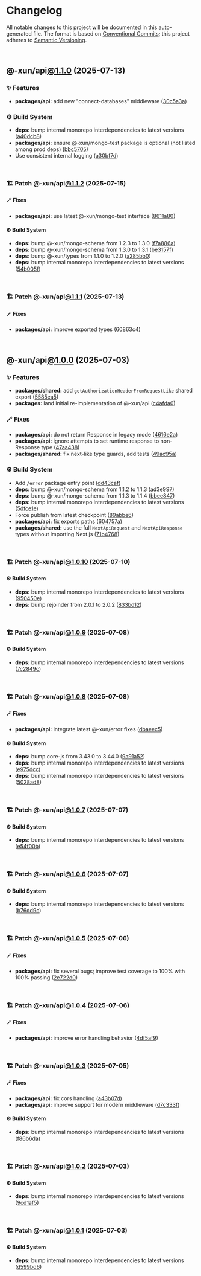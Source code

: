 # Changelog

All notable changes to this project will be documented in this auto-generated
file. The format is based on [Conventional Commits][1];
this project adheres to [Semantic Versioning][2].

<br />

## @-xun/api[@1.1.0][3] (2025-07-13)

### ✨ Features

- **packages/api:** add new "connect-databases" middleware ([30c5a3a][4])

### ⚙️ Build System

- **deps:** bump internal monorepo interdependencies to latest versions ([a40dcb8][5])
- **packages/api:** ensure @-xun/mongo-test package is optional (not listed among prod deps) ([bbc5705][6])
- Use consistent internal logging ([a30bf7d][7])

<br />

### 🏗️ Patch @-xun/api[@1.1.2][8] (2025-07-15)

#### 🪄 Fixes

- **packages/api:** use latest @-xun/mongo-test interface ([8611a80][9])

#### ⚙️ Build System

- **deps:** bump @-xun/mongo-schema from 1.2.3 to 1.3.0 ([f7a886a][10])
- **deps:** bump @-xun/mongo-schema from 1.3.0 to 1.3.1 ([be3157f][11])
- **deps:** bump @-xun/types from 1.1.0 to 1.2.0 ([a285bb0][12])
- **deps:** bump internal monorepo interdependencies to latest versions ([54b005f][13])

<br />

### 🏗️ Patch @-xun/api[@1.1.1][14] (2025-07-13)

#### 🪄 Fixes

- **packages/api:** improve exported types ([60863c4][15])

<br />

## @-xun/api[@1.0.0][16] (2025-07-03)

### ✨ Features

- **packages/shared:** add `getAuthorizationHeaderFromRequestLike` shared export ([5585ea5][17])
- **packages:** land initial re-implementation of @-xun/api ([c4afda0][18])

### 🪄 Fixes

- **packages/api:** do not return Response in legacy mode ([4616e2a][19])
- **packages/api:** ignore attempts to set runtime response to non-Response type ([47aa438][20])
- **packages/shared:** fix next-like type guards, add tests ([49ac95a][21])

### ⚙️ Build System

- Add `/error` package entry point ([dd43caf][22])
- **deps:** bump @-xun/mongo-schema from 1.1.2 to 1.1.3 ([ad3e997][23])
- **deps:** bump @-xun/mongo-schema from 1.1.3 to 1.1.4 ([bbee847][24])
- **deps:** bump internal monorepo interdependencies to latest versions ([5dfce1e][25])
- Force publish from latest checkpoint ([89abbe6][26])
- **packages/api:** fix exports paths ([604757a][27])
- **packages/shared:** use the full `NextApiRequest` and `NextApiResponse` types without importing Next.js ([71b4768][28])

<br />

### 🏗️ Patch @-xun/api[@1.0.10][29] (2025-07-10)

#### ⚙️ Build System

- **deps:** bump internal monorepo interdependencies to latest versions ([950450e][30])
- **deps:** bump rejoinder from 2.0.1 to 2.0.2 ([833bd12][31])

<br />

### 🏗️ Patch @-xun/api[@1.0.9][32] (2025-07-08)

#### ⚙️ Build System

- **deps:** bump internal monorepo interdependencies to latest versions ([7c2849c][33])

<br />

### 🏗️ Patch @-xun/api[@1.0.8][34] (2025-07-08)

#### 🪄 Fixes

- **packages/api:** integrate latest @-xun/error fixes ([dbaeec5][35])

#### ⚙️ Build System

- **deps:** bump core-js from 3.43.0 to 3.44.0 ([9a91a52][36])
- **deps:** bump internal monorepo interdependencies to latest versions ([e975dcc][37])
- **deps:** bump internal monorepo interdependencies to latest versions ([5028ad8][38])

<br />

### 🏗️ Patch @-xun/api[@1.0.7][39] (2025-07-07)

#### ⚙️ Build System

- **deps:** bump internal monorepo interdependencies to latest versions ([e54f00b][40])

<br />

### 🏗️ Patch @-xun/api[@1.0.6][41] (2025-07-07)

#### ⚙️ Build System

- **deps:** bump internal monorepo interdependencies to latest versions ([b76dd9c][42])

<br />

### 🏗️ Patch @-xun/api[@1.0.5][43] (2025-07-06)

#### 🪄 Fixes

- **packages/api:** fix several bugs; improve test coverage to 100% with 100% passing ([2e722d0][44])

<br />

### 🏗️ Patch @-xun/api[@1.0.4][45] (2025-07-06)

#### 🪄 Fixes

- **packages/api:** improve error handling behavior ([4df5af9][46])

<br />

### 🏗️ Patch @-xun/api[@1.0.3][47] (2025-07-05)

#### 🪄 Fixes

- **packages/api:** fix cors handling ([a43b07d][48])
- **packages/api:** improve support for modern middleware ([d7c333f][49])

#### ⚙️ Build System

- **deps:** bump internal monorepo interdependencies to latest versions ([f86b6da][50])

<br />

### 🏗️ Patch @-xun/api[@1.0.2][51] (2025-07-03)

#### ⚙️ Build System

- **deps:** bump internal monorepo interdependencies to latest versions ([9cd1af5][52])

<br />

### 🏗️ Patch @-xun/api[@1.0.1][53] (2025-07-03)

#### ⚙️ Build System

- **deps:** bump internal monorepo interdependencies to latest versions ([d599bd6][54])

[1]: https://conventionalcommits.org
[2]: https://semver.org
[3]: https://github.com/Xunnamius/api-utils/compare/@-xun/api@1.0.10...@-xun/api@1.1.0
[4]: https://github.com/Xunnamius/api-utils/commit/30c5a3a3a39a239c61fa2d5f9cd0bc2c557b6947
[5]: https://github.com/Xunnamius/api-utils/commit/a40dcb825b413a4e7d9f24803444c83e1cd1d414
[6]: https://github.com/Xunnamius/api-utils/commit/bbc570546e732b6e12cd0906bc615889abeee25d
[7]: https://github.com/Xunnamius/api-utils/commit/a30bf7d131fc211e9d0e8df82d859ef09d7a4489
[8]: https://github.com/Xunnamius/api-utils/compare/@-xun/api@1.1.1...@-xun/api@1.1.2
[9]: https://github.com/Xunnamius/api-utils/commit/8611a80c32c84d869e6f8afad74bcf763a5b7d3b
[10]: https://github.com/Xunnamius/api-utils/commit/f7a886abc80a98664e5c982bfc103f65aa35b07a
[11]: https://github.com/Xunnamius/api-utils/commit/be3157f4b648eef20b64c8557ee7b2f51fd250c0
[12]: https://github.com/Xunnamius/api-utils/commit/a285bb039f172d64b39a4d987887d245f6dfb68b
[13]: https://github.com/Xunnamius/api-utils/commit/54b005f0e00ebd5fc9d1e96f3f7c4006cd11edd4
[14]: https://github.com/Xunnamius/api-utils/compare/@-xun/api@1.1.0...@-xun/api@1.1.1
[15]: https://github.com/Xunnamius/api-utils/commit/60863c4db4ba817b2926c481da6a42f07a7c9992
[16]: https://github.com/Xunnamius/api-utils/compare/@-xun/api@0.0.0-init...@-xun/api@1.0.0
[17]: https://github.com/Xunnamius/api-utils/commit/5585ea57aa67c979523ec530243ab41d89ed5961
[18]: https://github.com/Xunnamius/api-utils/commit/c4afda0d61461e2b8dbcd661149b30468970d4eb
[19]: https://github.com/Xunnamius/api-utils/commit/4616e2ae80d6d3bce050b940e4676a500ab6af1b
[20]: https://github.com/Xunnamius/api-utils/commit/47aa438b6e2fa7eafca197bd09da4c9971b3c552
[21]: https://github.com/Xunnamius/api-utils/commit/49ac95a31e0bee5f9dee84ee70041edf855c2277
[22]: https://github.com/Xunnamius/api-utils/commit/dd43caf0e5d04049aa699f225be601c9952cb596
[23]: https://github.com/Xunnamius/api-utils/commit/ad3e99709163d81914d87de39a452ddad00e77b9
[24]: https://github.com/Xunnamius/api-utils/commit/bbee847846ea7aea6b822dc90669b88000adcba8
[25]: https://github.com/Xunnamius/api-utils/commit/5dfce1e73feac3dc40d1dbf743ce9af406dbb386
[26]: https://github.com/Xunnamius/api-utils/commit/89abbe6937ec39fc9d2eb19430d0e8d5b1321810
[27]: https://github.com/Xunnamius/api-utils/commit/604757a04c1246bf80c15a6caaa0e98300681eba
[28]: https://github.com/Xunnamius/api-utils/commit/71b4768957b597ca1b5c617189c9042977d621ab
[29]: https://github.com/Xunnamius/api-utils/compare/@-xun/api@1.0.9...@-xun/api@1.0.10
[30]: https://github.com/Xunnamius/api-utils/commit/950450e08a4c8df133b79bd7c039ff99a5f57f73
[31]: https://github.com/Xunnamius/api-utils/commit/833bd12cadd6c7992213605876d54192f67a01bb
[32]: https://github.com/Xunnamius/api-utils/compare/@-xun/api@1.0.8...@-xun/api@1.0.9
[33]: https://github.com/Xunnamius/api-utils/commit/7c2849cd446b80e4b0e2edf2a14bd3e5aebaa481
[34]: https://github.com/Xunnamius/api-utils/compare/@-xun/api@1.0.7...@-xun/api@1.0.8
[35]: https://github.com/Xunnamius/api-utils/commit/dbaeec5232ae7bafbae84bb215ebf52b4fa76133
[36]: https://github.com/Xunnamius/api-utils/commit/9a91a529c23a378062d730c3b3e11a72d817bbf0
[37]: https://github.com/Xunnamius/api-utils/commit/e975dccb945ac2d92d089721cf97cebc39449791
[38]: https://github.com/Xunnamius/api-utils/commit/5028ad8e947cfce3aaaa9ba92abdfa71d5078967
[39]: https://github.com/Xunnamius/api-utils/compare/@-xun/api@1.0.6...@-xun/api@1.0.7
[40]: https://github.com/Xunnamius/api-utils/commit/e54f00bd22821c4a3bb2bb3ee43d97edd4f401b8
[41]: https://github.com/Xunnamius/api-utils/compare/@-xun/api@1.0.5...@-xun/api@1.0.6
[42]: https://github.com/Xunnamius/api-utils/commit/b76dd9ce0c2f50b330ae9c85d99704442be6f0bd
[43]: https://github.com/Xunnamius/api-utils/compare/@-xun/api@1.0.4...@-xun/api@1.0.5
[44]: https://github.com/Xunnamius/api-utils/commit/2e722d034f9cb0ae52b9bcfca02dfa6ae9de0080
[45]: https://github.com/Xunnamius/api-utils/compare/@-xun/api@1.0.3...@-xun/api@1.0.4
[46]: https://github.com/Xunnamius/api-utils/commit/4df5af90e8c8c183b6b76a3742f17a8028208836
[47]: https://github.com/Xunnamius/api-utils/compare/@-xun/api@1.0.2...@-xun/api@1.0.3
[48]: https://github.com/Xunnamius/api-utils/commit/a43b07d9c7bde1fd369f583f8592e9f5cbe4c101
[49]: https://github.com/Xunnamius/api-utils/commit/d7c333f400df0a05008510842532ddd95e9fc938
[50]: https://github.com/Xunnamius/api-utils/commit/f86b6da3746432264ea1e1b00e1751b0fe171fe2
[51]: https://github.com/Xunnamius/api-utils/compare/@-xun/api@1.0.1...@-xun/api@1.0.2
[52]: https://github.com/Xunnamius/api-utils/commit/9cd1af53c9f08bf74ac71b1f8924f654c5cc5c2f
[53]: https://github.com/Xunnamius/api-utils/compare/@-xun/api@1.0.0...@-xun/api@1.0.1
[54]: https://github.com/Xunnamius/api-utils/commit/d599bd64b164b6e85a698e3eb503c87928b45e16
